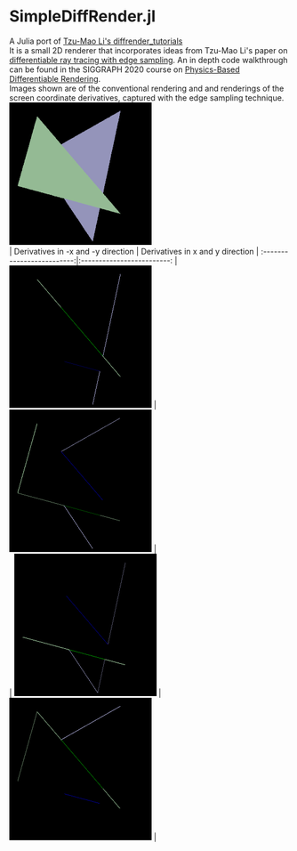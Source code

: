 # SimpleDiffRender.jl

A Julia port of [Tzu-Mao Li's diffrender_tutorials](https://github.com/BachiLi/diffrender_tutorials)  
It is a small 2D renderer that incorporates ideas from Tzu-Mao Li's paper on [differentiable ray tracing with edge sampling](https://cseweb.ucsd.edu/~tzli/diffrt/). An in depth code walkthrough can be found in the SIGGRAPH 2020 course on [Physics-Based Differentiable Rendering](https://shuangz.com/courses/pbdr-course-sg20/).  
Images shown are of the conventional rendering and and renderings of the screen coordinate derivatives, captured with the edge sampling technique.  
![render](images/render.png)  
| Derivatives in -x and -y direction | Derivatives in x and y direction |
:-------------------------:|:-------------------------:
| ![dx_neg](images/dx_neg.png) | ![dx_pos](images/dx_pos.png) |  
| ![dy_neg](images/dy_neg.png) | ![dy_pos](images/dy_pos.png) |  

